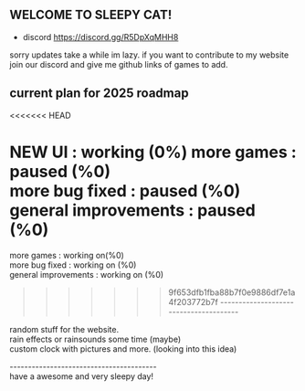  ## WELCOME TO SLEEPY CAT!<br>

- discord https://discord.gg/R5DpXqMHH8<br>

sorry updates take a while im lazy. if you want to contribute to my website join our discord and give me github links of games to add.<br>

## current plan for 2025 roadmap<br>
<<<<<<< HEAD

NEW UI : working (0%)
more games : paused (%0)<br>
more bug fixed : paused (%0) <br>
general improvements :  paused (%0)<br>
=======
more games : working on(%0)<br>
more bug fixed : working on (%0) <br>
general improvements : working on (%0)<br>
>>>>>>> 9f653dfb1fba88b7f0e9886df7e1a4f203772b7f
---------------------------------------<br>

random stuff for the website. <br>
rain effects or rainsounds some time (maybe) <br>
custom clock with pictures and more. (looking into this idea) <br>

----------------------------------------<br>
 have a awesome and very sleepy day!<br>
